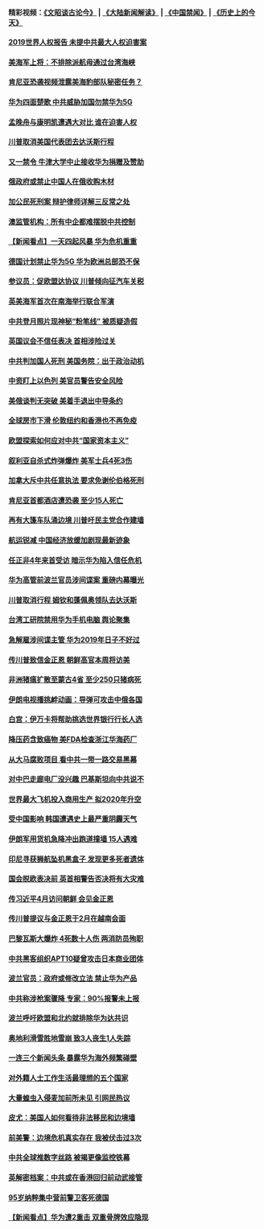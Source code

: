 #### 精彩视频：[《文昭谈古论今》](https://github.com/gfw-breaker/wenzhao/blob/master/README.md?t=01181230) | [《大陆新闻解读》](https://github.com/gfw-breaker/ntdtv-comedy/blob/master/README.md?t=01181230) | [《中国禁闻》](https://github.com/gfw-breaker/ntdtv-news/blob/master/README.md?t=01181230) | [《历史上的今天》](https://github.com/gfw-breaker/today-in-history/blob/master/README.md?t=01181230) 

#### [2019世界人权报告 未提中共最大人权迫害案](../pages/nsc418/n10984752.md?t=01181230) 

#### [美海军上将：不排除派航母通过台湾海峡](../pages/nsc418/n10984943.md?t=01181230) 

#### [肯尼亚恐袭视频泄露美海豹部队秘密任务？](../pages/nsc418/n10984543.md?t=01181230) 

#### [华为四面楚歌 中共威胁加国勿禁华为5G](../pages/nsc418/n10983787.md?t=01181230) 

#### [孟晚舟与康明凯遭遇大对比 谁在迫害人权](../pages/nsc418/n10983804.md?t=01181230) 

#### [川普取消美国代表团去达沃斯行程](../pages/nsc418/n10983718.md?t=01181230) 

#### [又一禁令 牛津大学中止接收华为捐赠及赞助](../pages/nsc418/n10983708.md?t=01181230) 

#### [俄政府或禁止中国人在俄收购木材](../pages/nsc418/n10983547.md?t=01181230) 

#### [加公民死刑案 辩护律师详解三反常之处](../pages/nsc418/n10983300.md?t=01181230) 

#### [澳监管机构：所有中企都难摆脱中共控制](../pages/nsc418/n10983591.md?t=01181230) 

#### [【新闻看点】一天四起风暴 华为危机重重](../pages/nsc418/n10983081.md?t=01181230) 

#### [德国计划禁止华为5G 华为欧洲总部恐不保](../pages/nsc418/n10982951.md?t=01181230) 

#### [参议员：促欧盟达协议 川普倾向征汽车关税](../pages/nsc418/n10982456.md?t=01181230) 

#### [英美海军首次在南海举行联合军演](../pages/nsc418/n10981956.md?t=01181230) 

#### [中共登月照片现神秘“粉笔线” 被质疑造假](../pages/nsc418/n10980652.md?t=01181230) 

#### [英国议会不信任表决 首相涉险过关](../pages/nsc418/n10980536.md?t=01181230) 

#### [中共判加国人死刑 美国务院：出于政治动机](../pages/nsc418/n10980469.md?t=01181230) 

#### [中资盯上以色列 美官员警告安全风险](../pages/nsc418/n10980214.md?t=01181230) 

#### [美俄谈判无突破 美着手退出中导条约](../pages/nsc418/n10980207.md?t=01181230) 

#### [全球房市下滑 伦敦纽约和香港也不再免疫](../pages/nsc418/n10979837.md?t=01181230) 

#### [欧盟探索如何应对中共“国家资本主义”](../pages/nsc418/n10979979.md?t=01181230) 

#### [叙利亚自杀式炸弹爆炸 美军士兵4死3伤](../pages/nsc418/n10979913.md?t=01181230) 

#### [加拿大斥中共任意执法 要求免谢伦伯格死刑](../pages/nsc418/n10979429.md?t=01181230) 

#### [肯尼亚首都酒店遭恐袭 至少15人死亡](../pages/nsc418/n10978342.md?t=01181230) 

#### [再有大篷车队涌边境 川普吁民主党合作建墙](../pages/nsc418/n10978161.md?t=01181230) 

#### [航运锐减 中国经济放缓加剧现最新迹象](../pages/nsc418/n10978088.md?t=01181230) 

#### [任正非4年来首受访 暗示华为陷入信任危机](../pages/nsc418/n10977688.md?t=01181230) 

#### [华为高管前波兰官员涉间谍案 重磅内幕曝光](../pages/nsc418/n10978092.md?t=01181230) 

#### [川普取消行程 姆钦和蓬佩奥领队去达沃斯](../pages/nsc418/n10977828.md?t=01181230) 

#### [台湾工研院禁用华为手机电脑 舆论聚集](../pages/nsc418/n10977350.md?t=01181230) 

#### [急解雇涉间谍主管 华为2019年日子不好过](../pages/nsc418/n10976038.md?t=01181230) 

#### [传川普致信金正恩 朝鲜高官本周将访美](../pages/nsc418/n10976756.md?t=01181230) 

#### [非洲猪瘟扩散至蒙古4省 至少250只猪病死](../pages/nsc418/n10976120.md?t=01181230) 

#### [伊朗电视播挑衅动画：导弹可攻击中俄各国](../pages/nsc418/n10976504.md?t=01181230) 

#### [白宫：伊万卡将帮助挑选世界银行行长人选](../pages/nsc418/n10976053.md?t=01181230) 

#### [降压药含致癌物 美FDA检查浙江华海药厂](../pages/nsc418/n10975949.md?t=01181230) 

#### [从大马腐败项目 看中共一带一路交易黑幕](../pages/nsc418/n10975091.md?t=01181230) 

#### [对中巴走廊电厂没兴趣 巴基斯坦向中共说不](../pages/nsc418/n10975898.md?t=01181230) 

#### [世界最大飞机投入商用生产 拟2020年升空](../pages/nsc418/n10975188.md?t=01181230) 

#### [受中国影响 韩国遭遇史上最严重阴霾天气](../pages/nsc418/n10974564.md?t=01181230) 

#### [伊朗军用货机急降冲出跑道撞墙 15人遇难](../pages/nsc418/n10974806.md?t=01181230) 

#### [印尼寻获狮航坠机黑盒子 发现更多死者遗体](../pages/nsc418/n10974514.md?t=01181230) 

#### [国会脱欧表决前 英首相警告否决将有大灾难](../pages/nsc418/n10974483.md?t=01181230) 

#### [传习近平4月访问朝鲜 会见金正恩](../pages/nsc418/n10974482.md?t=01181230) 

#### [传川普提议与金正恩于2月在越南会面](../pages/nsc418/n10974214.md?t=01181230) 

#### [巴黎瓦斯大爆炸 4死数十人伤 两消防员殉职](../pages/nsc418/n10973956.md?t=01181230) 

#### [中共黑客组织APT10疑曾攻击日本商业团体](../pages/nsc418/n10973309.md?t=01181230) 

#### [波兰官员：政府或修改立法 禁止华为产品](../pages/nsc418/n10973119.md?t=01181230) 

#### [中共称涉枪案骤降 专家：90%报警未上报](../pages/nsc418/n10972910.md?t=01181230) 

#### [波兰呼吁欧盟和北约就排除华为达共识](../pages/nsc418/n10972945.md?t=01181230) 

#### [奥地利滑雪胜地雪崩 致3人丧生1人失踪](../pages/nsc418/n10972686.md?t=01181230) 

#### [一连三个新闻头条 暴露华为海外频繁碰壁](../pages/nsc418/n10971567.md?t=01181230) 

#### [对外籍人士工作生活最理想的五个国家](../pages/nsc418/n10967253.md?t=01181230) 

#### [大量蝗虫入侵麦加前所未见 引网民热议](../pages/nsc418/n10971942.md?t=01181230) 

#### [皮尤：美国人如何看待非法移民和边境墙](../pages/nsc418/n10971472.md?t=01181230) 

#### [前美警：边境危机真实存在 我被伏击过3次](../pages/nsc418/n10971325.md?t=01181230) 

#### [中共全球推数字丝路 被揭更像监控铁幕](../pages/nsc418/n10971263.md?t=01181230) 

#### [英解密档案：中共或在香港回归前动武接管](../pages/nsc418/n10971281.md?t=01181230) 

#### [95岁纳粹集中营前警卫客死德国](../pages/nsc418/n10971172.md?t=01181230) 

#### [【新闻看点】华为遭2重击 双重骨牌效应隐现](../pages/nsc418/n10971234.md?t=01181230) 

